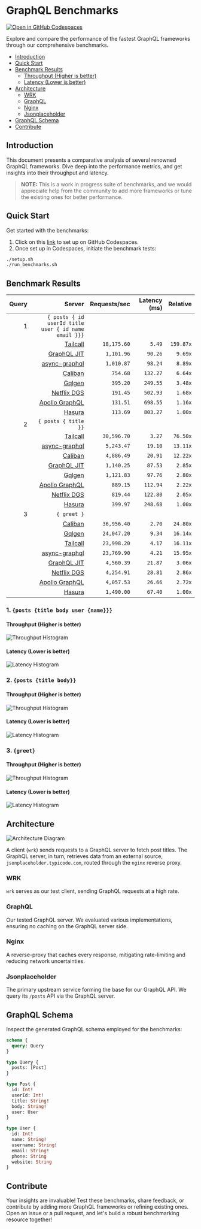 # GraphQL Benchmarks <!-- omit from toc -->

[![Open in GitHub Codespaces](https://github.com/codespaces/badge.svg)](https://codespaces.new/tailcallhq/graphql-benchmarks)

Explore and compare the performance of the fastest GraphQL frameworks through our comprehensive benchmarks.

- [Introduction](#introduction)
- [Quick Start](#quick-start)
- [Benchmark Results](#benchmark-results)
  - [Throughput (Higher is better)](#throughput-higher-is-better)
  - [Latency (Lower is better)](#latency-lower-is-better)
- [Architecture](#architecture)
  - [WRK](#wrk)
  - [GraphQL](#graphql)
  - [Nginx](#nginx)
  - [Jsonplaceholder](#jsonplaceholder)
- [GraphQL Schema](#graphql-schema)
- [Contribute](#contribute)

[Tailcall]: https://github.com/tailcallhq/tailcall
[Gqlgen]: https://github.com/99designs/gqlgen
[Apollo GraphQL]: https://github.com/apollographql/apollo-server
[Netflix DGS]: https://github.com/netflix/dgs-framework
[Caliban]: https://github.com/ghostdogpr/caliban
[async-graphql]: https://github.com/async-graphql/async-graphql
[Hasura]: https://github.com/hasura/graphql-engine
[GraphQL JIT]: https://github.com/zalando-incubator/graphql-jit

## Introduction

This document presents a comparative analysis of several renowned GraphQL frameworks. Dive deep into the performance metrics, and get insights into their throughput and latency.

> **NOTE:** This is a work in progress suite of benchmarks, and we would appreciate help from the community to add more frameworks or tune the existing ones for better performance.

## Quick Start

Get started with the benchmarks:

1. Click on this [link](https://codespaces.new/tailcallhq/graphql-benchmarks) to set up on GitHub Codespaces.
2. Once set up in Codespaces, initiate the benchmark tests:

```bash
./setup.sh
./run_benchmarks.sh
```

## Benchmark Results

<!-- PERFORMANCE_RESULTS_START -->

| Query | Server | Requests/sec | Latency (ms) | Relative |
|-------:|--------:|--------------:|--------------:|---------:|
| 1 | `{ posts { id userId title user { id name email }}}` |
|| [Tailcall] | `18,175.60` | `5.49` | `159.87x` |
|| [GraphQL JIT] | `1,101.96` | `90.26` | `9.69x` |
|| [async-graphql] | `1,010.87` | `98.24` | `8.89x` |
|| [Caliban] | `754.68` | `132.27` | `6.64x` |
|| [Gqlgen] | `395.20` | `249.55` | `3.48x` |
|| [Netflix DGS] | `191.45` | `502.93` | `1.68x` |
|| [Apollo GraphQL] | `131.51` | `698.55` | `1.16x` |
|| [Hasura] | `113.69` | `803.27` | `1.00x` |
| 2 | `{ posts { title }}` |
|| [Tailcall] | `30,596.70` | `3.27` | `76.50x` |
|| [async-graphql] | `5,243.47` | `19.10` | `13.11x` |
|| [Caliban] | `4,886.49` | `20.91` | `12.22x` |
|| [GraphQL JIT] | `1,140.25` | `87.53` | `2.85x` |
|| [Gqlgen] | `1,121.83` | `97.76` | `2.80x` |
|| [Apollo GraphQL] | `889.15` | `112.94` | `2.22x` |
|| [Netflix DGS] | `819.44` | `122.80` | `2.05x` |
|| [Hasura] | `399.97` | `248.68` | `1.00x` |
| 3 | `{ greet }` |
|| [Caliban] | `36,956.40` | `2.70` | `24.80x` |
|| [Gqlgen] | `24,047.20` | `9.34` | `16.14x` |
|| [Tailcall] | `23,998.20` | `4.17` | `16.11x` |
|| [async-graphql] | `23,769.90` | `4.21` | `15.95x` |
|| [GraphQL JIT] | `4,560.39` | `21.87` | `3.06x` |
|| [Netflix DGS] | `4,254.91` | `28.81` | `2.86x` |
|| [Apollo GraphQL] | `4,057.53` | `26.66` | `2.72x` |
|| [Hasura] | `1,490.00` | `67.40` | `1.00x` |

<!-- PERFORMANCE_RESULTS_END -->



### 1. `{posts {title body user {name}}}`
#### Throughput (Higher is better)

![Throughput Histogram](assets/req_sec_histogram1.png)

#### Latency (Lower is better)

![Latency Histogram](assets/latency_histogram1.png)

### 2. `{posts {title body}}`
#### Throughput (Higher is better)

![Throughput Histogram](assets/req_sec_histogram2.png)

#### Latency (Lower is better)

![Latency Histogram](assets/latency_histogram2.png)

### 3. `{greet}`
#### Throughput (Higher is better)

![Throughput Histogram](assets/req_sec_histogram3.png)

#### Latency (Lower is better)

![Latency Histogram](assets/latency_histogram3.png)

## Architecture

![Architecture Diagram](assets/architecture.png)

A client (`wrk`) sends requests to a GraphQL server to fetch post titles. The GraphQL server, in turn, retrieves data from an external source, `jsonplaceholder.typicode.com`, routed through the `nginx` reverse proxy.

### WRK

`wrk` serves as our test client, sending GraphQL requests at a high rate.

### GraphQL

Our tested GraphQL server. We evaluated various implementations, ensuring no caching on the GraphQL server side.

### Nginx

A reverse-proxy that caches every response, mitigating rate-limiting and reducing network uncertainties.

### Jsonplaceholder

The primary upstream service forming the base for our GraphQL API. We query its `/posts` API via the GraphQL server.

## GraphQL Schema

Inspect the generated GraphQL schema employed for the benchmarks:

```graphql
schema {
  query: Query
}

type Query {
  posts: [Post]
}

type Post {
  id: Int!
  userId: Int!
  title: String!
  body: String!
  user: User
}

type User {
  id: Int!
  name: String!
  username: String!
  email: String!
  phone: String
  website: String
}
```

## Contribute

Your insights are invaluable! Test these benchmarks, share feedback, or contribute by adding more GraphQL frameworks or refining existing ones. Open an issue or a pull request, and let's build a robust benchmarking resource together!
